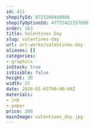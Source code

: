 ```yaml
---
id: 411
shopifyId: 8723260440906
shopifyOptionId: 47772421357898
order: 163
title: Valentines Day
slug: valentines-day
url: art-works/valentines-day
aliases: []
categories:
- graphics
inStock: true
isVisible: false
height: 30
width: 21
date: 2020-01-01T00:00:00Z
materials:
- ink
- paper
price: 200
mainImage: valentines_day.jpg
---
```

